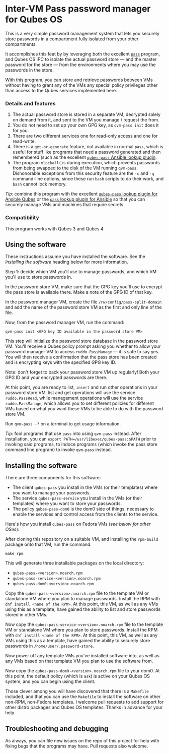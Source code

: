 # Inter-VM Pass password manager for Qubes OS

This is a very simple password management system that lets you
securely store passwords in a compartment fully isolated from
your other compartments.

It accomplishes this feat by by leveraging both
the excellent [`pass`](https://passwordstore.org/) program, and
Qubes OS IPC to isolate the actual password store — and the
master password for the store — from the environments where you
may use the passwords in the store.

With this program, you can store and retrieve passwords between VMs
without having to grant any of the VMs any special policy privileges
other than access to the Qubes services implemented here.

### Details and features

1. The actual password store is stored in a separate VM, decrypted solely on demand from it, and sent to the VM you manage / request the from.
2. You do not need to set up your own GPG key, as `qvm-pass init` does it for you.
3. There are two different services  one for read-only access and one for read-write.
4. There is a `get-or-generate` feature, not available in normal `pass`, which is useful for stuff like programs that need a password generated and then remembered (such as the excellent [`qubes-pass` Ansible lookup plugin](https://github.com/Rudd-O/ansible-qubes/tree/master/lookup_plugins).
5. The program `mlockall()`s during execution, which prevents passwords from being swapped to the disk of the VM running `qvm-pass`.  Dishonorable exceptions from this security feature are the `-c` and `-q` command-line options, since these run `bash` scripts to do their work, and `bash` cannot lock memory.

*Tip:* combine this program with the excellent [`qubes-pass` lookup plugin
for Ansible Qubes](https://github.com/Rudd-O/ansible-qubes) or the
[`pass` lookup plugin for Ansible](https://github.com/gcoop-libre/ansible-lookup-plugin-pass)
so that you can securely manage VMs and machines that require secrets.

### Compatibility

This program works with Qubes 3 and Qubes 4.

## Using the software

These instructions assume you have installed the software.  See the
*Installing the software* heading below for more information.

Step 1: decide which VM you'll use to manage passwords, and which
VM you'll use to store passwords in.

In the password store VM, make sure that the GPG key you'll use to
encrypt the pass store is available there.  Make a note of the GPG
ID of that key.

In the password manager VM, create the file `/rw/config/pass-split-domain`
and add the name of the password store VM as the first and only
line of the file.

Now, from the password manager VM, run the command:

```
qvm-pass init <GPG key ID available in the password store VM>
```

This step will initialize the password store database in the password store
VM.  You'll receive a Qubes policy prompt asking you whether to allow your
password manager VM to access `ruddo.PassManage` — it is safe to say yes.
You will then receive a confirmation that the pass store has been created
and is encrypting keys with the specified GPG key ID.

Note: don't forget to back your password store VM up regularly!
Both your GPG ID and your encrypted passwords are there.

At this point, you are ready to list, `insert` and run other operations
in your password store VM.  list and get operations will use the
service `ruddo.PassRead`, while management operations will use the
service `ruddo.PassManage`, which allows you to set different policies
for different VMs based on what you want these VMs to be able to do with
the password store VM.

Run `qvm-pass -?` on a terminal to get usage information.

*Tip:* fool programs that use `pass` into using `qvm-pass` instead.
After installation, you can `export PATH=/usr/libexec/qubes-pass:$PATH`
prior to invoking said programs, to indoce programs (which invoke the
pass store command line program) to invoke `qvm-pass` instead.

## Installing the software

There are three components for this software:

* The client `qubes-pass` you install in the VMs (or their templates)
  where you want to manage your passwords.
* The service `qubes-pass-service` you install in the VMs (or their templates)
  where you want to store your passwords.
* The policy `qubes-pass-dom0` is the dom0 side of things, necessary to
  enable the services and control access from the clients to the service.

Here's how you install `qubes-pass` on Fedora VMs (*see below for other OSes*):

After cloning this repository on a suitable VM, and installing the
`rpm-build` package onto that VM, run the command:

```
make rpm
```

This will generate three installable packages on the local directory:

* `qubes-pass-<version>.noarch.rpm`
* `qubes-pass-service-<version>.noarch.rpm`
* `qubes-pass-dom0-<version>.noarch.rpm`

Copy the `qubes-pass-<version>.noarch.rpm` file to the template VM
or standalone VM where you plan to manage passwords.  Install the RPM with
`dnf install <name of the RPM>`.  At this point, this VM, as well as
any VMs using this as a template, have gained the ability to list
and store passwords stored in other VMs.

Now copy the `qubes-pass-service-<version>.noarch.rpm` file to the template
VM or standalone VM where you plan to store passwords.  Install the RPM with
`dnf install <name of the RPM>`.  At this point, this VM, as well as
any VMs using this as a template, have gained the ability to securely store
passwords in `/home/user/.password-store`.

Now power off any template VMs you've installed software into,
as well as any VMs based on that template VM you plan to use the
software from.

Now copy the `qubes-pass-dom0-<version>.noarch.rpm` file to your dom0.
At this point, the default policy (which is `ask`) is active on
your Qubes OS system, and you can begin using the client.

Those clever among you will have discovered that there is a `Makefile`
included, and that you can use the `Makefile` to install the software
on other non-RPM, non-Fedora templates.  I welcome pull requests to add
support for other distro packages and Qubes OS templates.  Thanks in
advance for your help.

## Troubleshooting and debugging

As always, you can file new issues on the repo of this project for help
with fixing bugs that the programs may have.  Pull requests also welcome.
